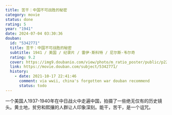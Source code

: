 ```yaml
---
title: 苦干：中国不可战胜的秘密
category: movie
status: done
rating: 5
year: "1941"
date: 2024-07-04 03:30:36
douban:
  id: "5342771"
  title: 苦干：中国不可战胜的秘密
  subtitle: 1941 / 美国 / 纪录片 / 雷伊·斯科特 / 尼尔斯·韦尔奇
  rating: 9.2
  cover: https://img9.doubanio.com/view/photo/m_ratio_poster/public/p2237736686.jpg
  link: https://movie.douban.com/subject/5342771/
  history:
    - date: 2021-10-17 22:41:46
      comment: via wwii, china's forgotten war douban recommend
      status: todo
---
```


一个美国人1937-1940年在中日战火中走遍中国，拍摄了一些绝无仅有的历史镜头。黄土地，贫穷和熙攘的人群让人印象深刻。能干，苦干，是一个诅咒。
